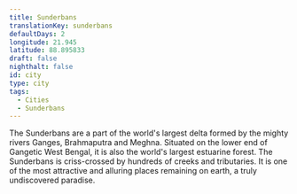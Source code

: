 ```yaml
---
title: Sunderbans
translationKey: sunderbans
defaultDays: 2
longitude: 21.945
latitude: 88.895833
draft: false
nighthalt: false
id: city
type: city
tags:
  - Cities
  - Sunderbans
---
```

The Sunderbans are a part of the world's largest delta formed by the mighty rivers Ganges, Brahmaputra and Meghna. Situated on the lower end of Gangetic West Bengal, it is also the world's largest estuarine forest. The Sunderbans is criss-crossed by hundreds of creeks and tributaries. It is one of the most attractive and alluring places remaining on earth, a truly undiscovered paradise.